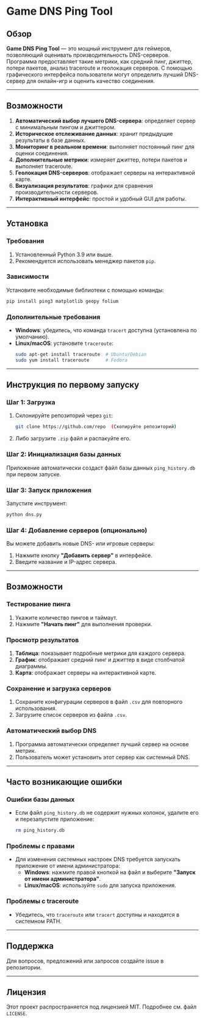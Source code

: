 
# Game DNS Ping Tool

## Обзор
**Game DNS Ping Tool** — это мощный инструмент для геймеров, позволяющий оценивать производительность DNS-серверов. 
Программа предоставляет такие метрики, как средний пинг, джиттер, потери пакетов, анализ traceroute и геолокация серверов.
С помощью графического интерфейса пользователи могут определить лучший DNS-сервер для онлайн-игр и оценить качество соединения.

---

## Возможности
1. **Автоматический выбор лучшего DNS-сервера**: определяет сервер с минимальным пингом и джиттером.
2. **Историческое отслеживание данных**: хранит предыдущие результаты в базе данных.
3. **Мониторинг в реальном времени**: выполняет постоянный пинг для оценки соединения.
4. **Дополнительные метрики**: измеряет джиттер, потери пакетов и выполняет traceroute.
5. **Геолокация DNS-серверов**: отображает серверы на интерактивной карте.
6. **Визуализация результатов**: графики для сравнения производительности серверов.
7. **Интерактивный интерфейс**: простой и удобный GUI для работы.

---

## Установка

### Требования
1. Установленный Python 3.9 или выше.
2. Рекомендуется использовать менеджер пакетов `pip`.

### Зависимости
Установите необходимые библиотеки с помощью команды:
```bash
pip install ping3 matplotlib geopy folium
```

### Дополнительные требования
- **Windows**: убедитесь, что команда `tracert` доступна (установлена по умолчанию).
- **Linux/macOS**: установите `traceroute`:
  ```bash
  sudo apt-get install traceroute  # Ubuntu/Debian
  sudo yum install traceroute      # Fedora
  ```

---

## Инструкция по первому запуску

### Шаг 1: Загрузка
1. Склонируйте репозиторий через `git`:
   ```bash
   git clone https://github.com/repo  (Скопируйте репозиторий)
   ```
2. Либо загрузите `.zip` файл и распакуйте его.

### Шаг 2: Инициализация базы данных
Приложение автоматически создаст файл базы данных `ping_history.db` при первом запуске.

### Шаг 3: Запуск приложения
Запустите инструмент:
```bash
python dns.py
```

### Шаг 4: Добавление серверов (опционально)
Вы можете добавить новые DNS- или игровые серверы:
1. Нажмите кнопку **"Добавить сервер"** в интерфейсе.
2. Введите название и IP-адрес сервера.

---

## Возможности

### Тестирование пинга
1. Укажите количество пингов и таймаут.
2. Нажмите **"Начать пинг"** для выполнения проверки.

### Просмотр результатов
1. **Таблица**: показывает подробные метрики для каждого сервера.
2. **График**: отображает средний пинг и джиттер в виде столбчатой диаграммы.
3. **Карта**: отображает серверы на интерактивной карте.

### Сохранение и загрузка серверов
1. Сохраните конфигурации серверов в файл `.csv` для повторного использования.
2. Загрузите список серверов из файла `.csv`.

### Автоматический выбор DNS
1. Программа автоматически определяет лучший сервер на основе метрик.
2. Пользователь может установить этот сервер как системный DNS.

---

## Часто возникающие ошибки

### Ошибки базы данных
- Если файл `ping_history.db` не содержит нужных колонок, удалите его и перезапустите приложение:
  ```bash
  rm ping_history.db
  ```

### Проблемы с правами
- Для изменения системных настроек DNS требуется запускать приложение от имени администратора:
  - **Windows**: нажмите правой кнопкой на файл и выберите **"Запуск от имени администратора"**.
  - **Linux/macOS**: используйте `sudo` для запуска приложения.

### Проблемы с traceroute
- Убедитесь, что `traceroute` или `tracert` доступны и находятся в системном PATH.

---

## Поддержка
Для вопросов, предложений или запросов создайте issue в репозитории.

---

## Лицензия
Этот проект распространяется под лицензией MIT. Подробнее см. файл `LICENSE`.
